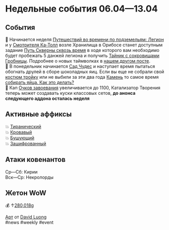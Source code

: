 # Недельные события 06.04—13.04

## События
📅 Начинается неделя [Путешествий во времени по подземельям: Легион](https://ru.wowhead.com/event=1271) и у [Смотрителя Ка-Толл](https://ru.wowhead.com/npc=166307) возле Хранилища в Орибосе станет доступным задание [Путь Скверны сквозь время](https://ru.wowhead.com/quest=64709) в ходе которого вам необходимо будет пробежать 5 данжей легиона и получить [Тайник с сокровищами Гробницы](https://ru.wowhead.com/item=191040/). Подробнее о новых таймволках в [нашем другом посте](https://bitbucket.org/trink-it/snippets/src/master/Guide-Timewalking-Legion.md).    
📅 В понедельник начинается [Сад Чудес](https://ru.wowhead.com/noblegarden) и наступает время пытаться обогнать друлей в сборе шоколадных яиц. Если вы еще не собрали свой [костюм тройку](https://ru.wowhead.com/outfit=3692/dapperlock) или не выбили за эти два года [Камень](https://ru.wowhead.com/item=165802) то самое время [собирать яйца. Как это делать?](https://ru.wowhead.com/noblegarden-guide)  
📅 Кап [Очков завоевания](https://ru.wowhead.com/currency=1602/) увеличивается до 1100, Катализатор Творения теперь может создавать куски классовых сетов, **до анонса следующего аддона осталась неделя**    

## Активные аффиксы
💥 <a href="https://ru.wowhead.com/affix=9/">Тиранический</a>  
💥 <a href="https://ru.wowhead.com/affix=8/">Кровавый</a>  
💥 <a href="https://ru.wowhead.com/affix=124/">Бушующий</a>  
💥 <a href="https://ru.wowhead.com/affix=130/">Зашифрованный</a>  

## Атаки ковенантов
Ср—Сб: Кирии  
Вск—Ср: Некролорды  

## Жетон WoW
💰 ↑[280,018g](https://wowtokenprices.com/EU)

[Арт](https://www.artstation.com/artwork/14ZZwq) от [David Luong](https://www.artstation.com/ackdoh)  
#news #weekly #event